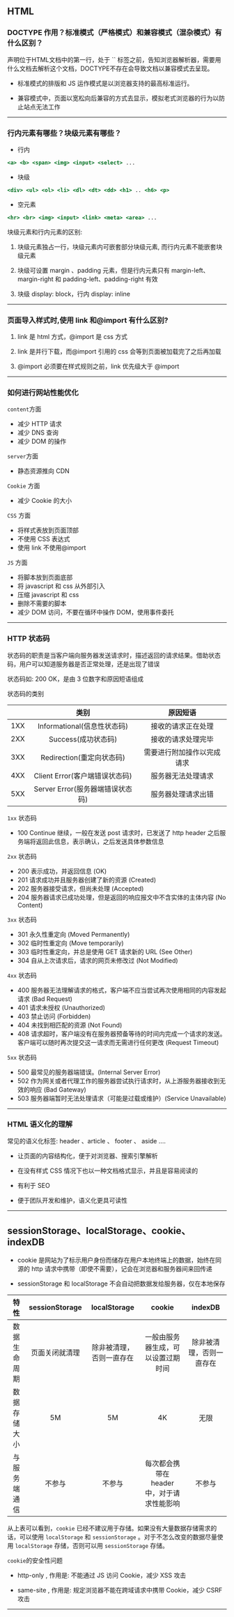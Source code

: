 ## HTML

### DOCTYPE 作用？标准模式（严格模式）和兼容模式（混杂模式）有什么区别？

<!DOCTYPE>声明位于HTML文档中的第一行，处于 `<html>` 标签之前，告知浏览器解析器，需要用什么文档去解析这个文档，DOCTYPE不存在会导致文档以兼容模式去呈现。

- 标准模式的排版和 JS 运作模式是以浏览器支持的最高标准运行。

- 兼容模式中，页面以宽松向后兼容的方式去显示，模拟老式浏览器的行为以防止站点无法工作

---

### 行内元素有哪些？块级元素有哪些？

- 行内

```jsx
<a> <b> <span> <img> <input> <select> ...
```

- 块级

```jsx
<div> <ul> <ol> <li> <dl> <dt> <dd> <h1> .. <h6> <p>
```

- 空元素

```jsx
<hr> <br> <img> <input> <link> <meta> <area> ...
```

块级元素和行内元素的区别:

1. 块级元素独占一行，块级元素内可嵌套部分块级元素, 而行内元素不能嵌套块级元素

2. 块级可设置 margin 、padding 元素，但是行内元素只有 margin-left、margin-right 和 padding-left、padding-right 有效

3. 块级 display: block，行内 display: inline

---

### 页面导入样式时,使用 link 和@import 有什么区别?

1. link 是 html 方式，@import 是 css 方式

2. link 是并行下载，而@import 引用的 css 会等到页面被加载完了之后再加载

3. @import 必须要在样式规则之前，link 优先级大于 @import

---

### 如何进行网站性能优化

`content`方面

- 减少 HTTP 请求
- 减少 DNS 查询
- 减少 DOM 的操作

`server`方面

- 静态资源推向 CDN

`Cookie` 方面

- 减少 Cookie 的大小

`CSS` 方面

- 将样式表放到页面顶部
- 不使用 CSS 表达式
- 使用 link 不使用@import

`JS` 方面

- 将脚本放到页面底部
- 将 javascript 和 css 从外部引入
- 压缩 javascript 和 css
- 删除不需要的脚本
- 减少 DOM 访问，不要在循环中操作 DOM，使用事件委托

---

### HTTP 状态码

状态码的职责是当客户端向服务器发送请求时，描述返回的请求结果。借助状态码，用户可以知道服务器是否正常处理，还是出现了错误

状态码如: 200 OK，是由 3 位数字和原因短语组成

状态码的类别

|     |               类别               |          原因短语          |
| :-: | :------------------------------: | :------------------------: |
| 1XX |   Informational(信息性状态码)    |     接收的请求正在处理     |
| 2XX |       Success(成功状态码)        |     接收的请求处理完毕     |
| 3XX |    Redirection(重定向状态码)     | 需要进行附加操作以完成请求 |
| 4XX |  Client Error(客户端错误状态码)  |     服务器无法处理请求     |
| 5XX | Server Error(服务器端错误状态码) |     服务器处理请求出错     |

`1xx` 状态码

- 100 Continue 继续，一般在发送 post 请求时，已发送了 http header 之后服务端将返回此信息，表示确认，之后发送具体参数信息

`2xx` 状态码

- 200 表示成功，并返回信息 (OK)
- 201 请求成功并且服务器创建了新的资源 (Created)
- 202 服务器接受请求，但尚未处理 (Accepted)
- 204 服务器请求已成功处理，但是返回的响应报文中不含实体的主体内容 (No Content)

`3xx` 状态码

- 301 永久性重定向 (Moved Permanently)
- 302 临时性重定向 (Move temporarily)
- 303 临时性重定向，并总是使用 GET 请求新的 URL (See Other)
- 304 自从上次请求后，请求的网页未修改过 (Not Modified)

`4xx` 状态码

- 400 服务器无法理解请求的格式，客户端不应当尝试再次使用相同的内容发起请求 (Bad Request)
- 401 请求未授权 (Unauthorized)
- 403 禁止访问 (Forbidden)
- 404 未找到相匹配的资源 (Not Found)
- 408 请求超时，客户端没有在服务器预备等待的时间内完成一个请求的发送。客户端可以随时再次提交这一请求而无需进行任何更改 (Request Timeout)

`5xx` 状态码

- 500 最常见的服务器端错误。(Internal Server Error)
- 502 作为网关或者代理工作的服务器尝试执行请求时，从上游服务器接收到无效的响应 (Bad Gateway)
- 503 服务器端暂时无法处理请求（可能是过载或维护）(Service Unavailable)

---

### HTML 语义化的理解

常见的语义化标签: header 、article 、 footer 、 aside ....

- 让页面的内容结构化，便于对浏览器、搜索引擎解析

- 在没有样式 CSS 情况下也以一种文档格式显示，并且是容易阅读的

- 有利于 SEO

- 便于团队开发和维护，语义化更具可读性

---

## sessionStorage、localStorage、cookie、indexDB

- cookie 是网站为了标示用户身份而储存在用户本地终端上的数据，始终在同源的 http 请求中携带（即使不需要），记会在浏览器和服务器间来回传递

- sessionStorage 和 localStorage 不会自动把数据发给服务器，仅在本地保存

|     特性     | sessionStorage |       localStorage       |                   cookie                   |         indexDB          |
| :----------: | :------------: | :----------------------: | :----------------------------------------: | :----------------------: |
| 数据生命周期 | 页面关闭就清理 | 除非被清理，否则一直存在 |     一般由服务器生成，可以设置过期时间     | 除非被清理，否则一直存在 |
| 数据存储大小 |       5M       |            5M            |                     4K                     |           无限           |
| 与服务端通信 |     不参与     |          不参与          | 每次都会携带在 header 中，对于请求性能影响 |          不参与          |

从上表可以看到，`cookie` 已经不建议用于存储。如果没有大量数据存储需求的话，可以使用 `localStorage` 和 `sessionStorage` 。对于不怎么改变的数据尽量使用 `localStorage` 存储，否则可以用 `sessionStorage` 存储。

`cookie`的安全性问题

- http-only , 作用是: 不能通过 JS 访问 Cookie，减少 XSS 攻击

- same-site , 作用是: 规定浏览器不能在跨域请求中携带 Cookie，减少 CSRF 攻击

---

